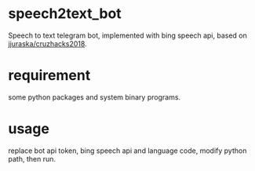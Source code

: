 # speech2text_bot
Speech to text telegram bot, implemented with bing speech api, based on [jjuraska/cruzhacks2018](https://github.com/jjuraska/cruzhacks2018).

# requirement
some python packages and system binary programs.

# usage
replace bot api token, bing speech api and language code, modify python path, then run.
